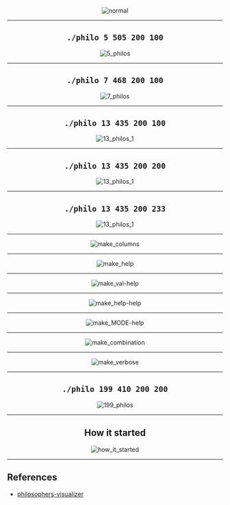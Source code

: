 <div align="center">

![normal](/media/normal.png)

---

## `./philo 5 505 200 100`
![5_philos](/media/5_philos.png)

---

## `./philo 7 468 200 100`
![7_philos](/media/7_philos.png)

---

## `./philo 13 435 200 100`
![13_philos_1](/media/13_philos_1.png)

---

## `./philo 13 435 200 200`
![13_philos_1](/media/13_philos_2.png)

---

## `./philo 13 435 200 233`
![13_philos_1](/media/13_philos_3.png)

---

![make_columns](/media/make_columns.png)

---

![make_help](/media/make_help.png)

---

![make_val-help](/media/make_val-help.png)

---

![make_help-help](/media/make_help-help.png)

---

![make_MODE-help](/media/make_MODE-help.png)

---

![make_combination](/media/make_combination.png)

---

![make_verbose](/media/make_verbose.png)

---

## `./philo 199 410 200 200`
![199_philos](/media/199_philos.png)

---

## How it started
![how_it_started](/media/how_it_started.png)

</div>

---

## References

- [philosophers-visualizer](https://nafuka11.github.io/philosophers-visualizer/)
